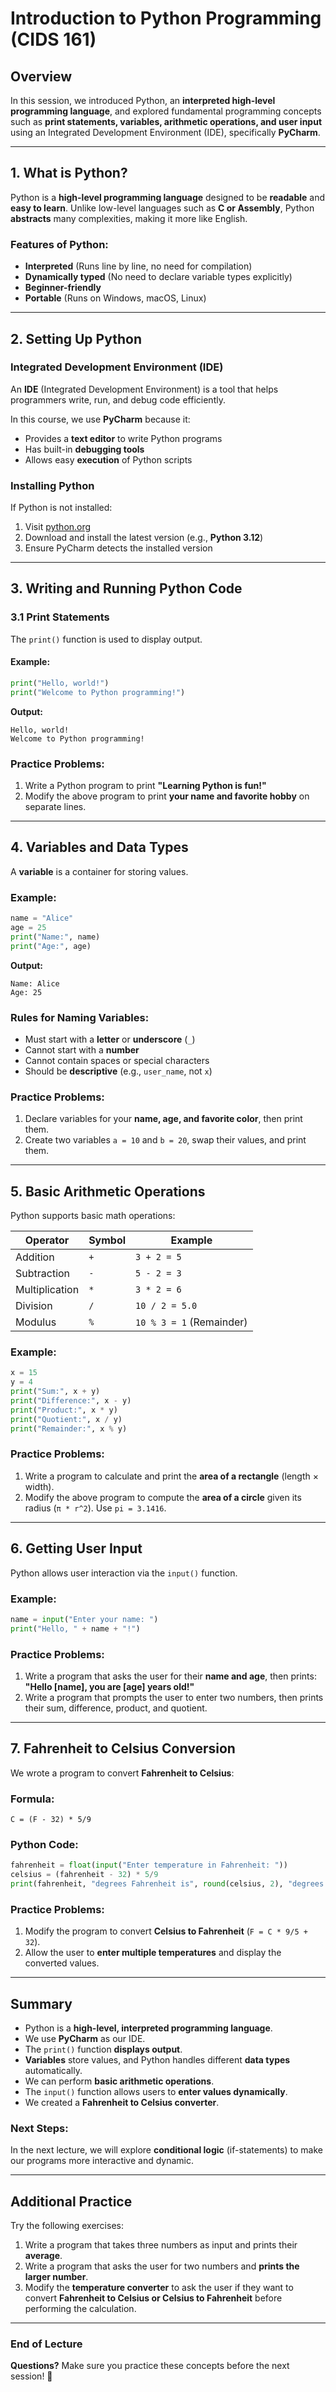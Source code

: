 # Introduction to Python Programming (CIDS 161)

## Overview
In this session, we introduced Python, an **interpreted high-level programming language**, and explored fundamental programming concepts such as **print statements, variables, arithmetic operations, and user input** using an Integrated Development Environment (IDE), specifically **PyCharm**.

---
## 1. What is Python?
Python is a **high-level programming language** designed to be **readable** and **easy to learn**. Unlike low-level languages such as **C or Assembly**, Python **abstracts** many complexities, making it more like English.

### Features of Python:
- **Interpreted** (Runs line by line, no need for compilation)
- **Dynamically typed** (No need to declare variable types explicitly)
- **Beginner-friendly**
- **Portable** (Runs on Windows, macOS, Linux)

---
## 2. Setting Up Python
### Integrated Development Environment (IDE)
An **IDE** (Integrated Development Environment) is a tool that helps programmers write, run, and debug code efficiently.

In this course, we use **PyCharm** because it:
- Provides a **text editor** to write Python programs
- Has built-in **debugging tools**
- Allows easy **execution** of Python scripts

### Installing Python
If Python is not installed:
1. Visit [python.org](https://www.python.org/downloads/)
2. Download and install the latest version (e.g., **Python 3.12**)
3. Ensure PyCharm detects the installed version

---
## 3. Writing and Running Python Code

### 3.1 Print Statements
The `print()` function is used to display output.

#### Example:
```python
print("Hello, world!")
print("Welcome to Python programming!")
```
**Output:**
```
Hello, world!
Welcome to Python programming!
```

### Practice Problems:
1. Write a Python program to print **"Learning Python is fun!"**
2. Modify the above program to print **your name and favorite hobby** on separate lines.

---
## 4. Variables and Data Types
A **variable** is a container for storing values.

### Example:
```python
name = "Alice"
age = 25
print("Name:", name)
print("Age:", age)
```
**Output:**
```
Name: Alice
Age: 25
```
### Rules for Naming Variables:
- Must start with a **letter** or **underscore** (`_`)
- Cannot start with a **number**
- Cannot contain spaces or special characters
- Should be **descriptive** (e.g., `user_name`, not `x`)

### Practice Problems:
1. Declare variables for your **name, age, and favorite color**, then print them.
2. Create two variables `a = 10` and `b = 20`, swap their values, and print them.

---
## 5. Basic Arithmetic Operations
Python supports basic math operations:

| Operator | Symbol | Example |
|----------|--------|---------|
| Addition | `+` | `3 + 2 = 5` |
| Subtraction | `-` | `5 - 2 = 3` |
| Multiplication | `*` | `3 * 2 = 6` |
| Division | `/` | `10 / 2 = 5.0` |
| Modulus | `%` | `10 % 3 = 1` (Remainder) |

### Example:
```python
x = 15
y = 4
print("Sum:", x + y)
print("Difference:", x - y)
print("Product:", x * y)
print("Quotient:", x / y)
print("Remainder:", x % y)
```

### Practice Problems:
1. Write a program to calculate and print the **area of a rectangle** (length × width).
2. Modify the above program to compute the **area of a circle** given its radius (`π * r^2`). Use `pi = 3.1416`.

---
## 6. Getting User Input
Python allows user interaction via the `input()` function.

### Example:
```python
name = input("Enter your name: ")
print("Hello, " + name + "!")
```

### Practice Problems:
1. Write a program that asks the user for their **name and age**, then prints:
   **"Hello [name], you are [age] years old!"**
2. Write a program that prompts the user to enter two numbers, then prints their sum, difference, product, and quotient.

---
## 7. Fahrenheit to Celsius Conversion
We wrote a program to convert **Fahrenheit to Celsius**:

### Formula:
```
C = (F - 32) * 5/9
```

### Python Code:
```python
fahrenheit = float(input("Enter temperature in Fahrenheit: "))
celsius = (fahrenheit - 32) * 5/9
print(fahrenheit, "degrees Fahrenheit is", round(celsius, 2), "degrees Celsius")
```

### Practice Problems:
1. Modify the program to convert **Celsius to Fahrenheit** (`F = C * 9/5 + 32`).
2. Allow the user to **enter multiple temperatures** and display the converted values.

---
## Summary
- Python is a **high-level, interpreted programming language**.
- We use **PyCharm** as our IDE.
- The `print()` function **displays output**.
- **Variables** store values, and Python handles different **data types** automatically.
- We can perform **basic arithmetic operations**.
- The `input()` function allows users to **enter values dynamically**.
- We created a **Fahrenheit to Celsius converter**.

### Next Steps:
In the next lecture, we will explore **conditional logic** (if-statements) to make our programs more interactive and dynamic.

---
## Additional Practice
Try the following exercises:
1. Write a program that takes three numbers as input and prints their **average**.
2. Write a program that asks the user for two numbers and **prints the larger number**.
3. Modify the **temperature converter** to ask the user if they want to convert **Fahrenheit to Celsius or Celsius to Fahrenheit** before performing the calculation.

---
### End of Lecture
**Questions?**
Make sure you practice these concepts before the next session! 🚀


